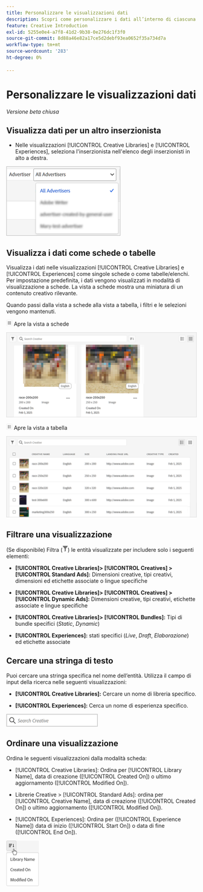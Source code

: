 ```yaml
---
title: Personalizzare le visualizzazioni dati
description: Scopri come personalizzare i dati all’interno di ciascuna delle visualizzazioni disponibili.
feature: Creative Introduction
exl-id: 5255e0e4-a7f8-41d2-9b38-0e276dc1f3f0
source-git-commit: 8d88a46e82a17ce5d2debf93ea0652f35a734d7a
workflow-type: tm+mt
source-wordcount: '283'
ht-degree: 0%

---
```


# Personalizzare le visualizzazioni dati

*Versione beta chiusa*

## Visualizza dati per un altro inserzionista

* Nelle visualizzazioni [!UICONTROL Creative Libraries] e [!UICONTROL Experiences], seleziona l&#39;inserzionista nell&#39;elenco degli inserzionisti in alto a destra.

![Esempio di elenco inserzionisti](/help/creative/assets/advertiser.png "Esempio di elenco inserzionisti")

## Visualizza i dati come schede o tabelle

Visualizza i dati nelle visualizzazioni [!UICONTROL Creative Libraries] e [!UICONTROL Experiences] come singole schede o come tabelle/elenchi. Per impostazione predefinita, i dati vengono visualizzati in modalità di visualizzazione a schede. La vista a schede mostra una miniatura di un contenuto creativo rilevante.

Quando passi dalla vista a schede alla vista a tabella, i filtri e le selezioni vengono mantenuti.

![Vista a schede](/help/creative/assets/card-view-button.png "Vista a schede") Apre la vista a schede

![Esempio di vista a schede](/help/creative/assets/card-view-example.png "Esempio di vista a schede")

![Vista a elenco/tabella](/help/creative/assets/table-view-button.png "Vista a tabella") Apre la vista a tabella

![Esempio di visualizzazione tabella](/help/creative/assets/table-view-example.png "Esempio di visualizzazione tabella")

<!-- not implemented as of 11-26:
In card view, you can increase or decrease the size of the cards.

In either view, you can:

Include all creative variations in the view. [Experiences view?]

Refresh the pane to see any changes that other users have made.
-->

## Filtrare una visualizzazione

(Se disponibile) Filtra (![Pulsante Filtro](/help/creative/assets/filter.png "Pulsante Filtro")) le entità visualizzate per includere solo i seguenti elementi:

* **[!UICONTROL Creative Libraries]> [!UICONTROL Creatives] > [!UICONTROL Standard Ads]:** Dimensioni creative, tipi creativi, dimensioni ed etichette associate o lingue specifiche

* **[!UICONTROL Creative Libraries]> [!UICONTROL Creatives] > [!UICONTROL Dynamic Ads]:** Dimensioni creative, tipi creativi, etichette associate e lingue specifiche

* **[!UICONTROL Creative Libraries]> [!UICONTROL Bundles]:** Tipi di bundle specifici (*Static*, *Dynamic*)

* **[!UICONTROL Experiences]:** stati specifici (*Live*, *Draft*, *Elaborazione*) ed etichette associate

<!-- Only available to non-admin users in Phase 1

* **[!UICONTROL Feeds] > [!UICONTROL Catalog]:** Specific library [??? different than the statuses for the Template tab, which I'd expect to show something different anyway] statuses (*Active*, *Inactive*, *Deleted*)

* **[!UICONTROL Feeds] > [!UICONTROL Job Status]:** Specific statuses (*Created*, *Queued*, *Running*, *Finished*)

* **[!UICONTROL Feeds] > [!UICONTROL Template]:** Specific library [???] statuses (*Active*, *Archived*)

* **[!UICONTROL Ad Templates]:** Specific creative sizes and template types (*Static*, *Dynamic*)

-->

## Cercare una stringa di testo

Puoi cercare una stringa specifica nel nome dell’entità. Utilizza il campo di input della ricerca nelle seguenti visualizzazioni:

* **[!UICONTROL Creative Libraries]:** Cercare un nome di libreria specifico.

* **[!UICONTROL Experiences]:** Cerca un nome di esperienza specifico.

![Esempio di campo di input della ricerca](/help/creative/assets/search-field.png "Esempio di campo di input della ricerca")

## Ordinare una visualizzazione

Ordina le seguenti visualizzazioni dalla modalità scheda:

* [!UICONTROL Creative Libraries]: Ordina per [!UICONTROL Library Name], data di creazione ([!UICONTROL Created On]) o ultimo aggiornamento ([!UICONTROL Modified On]).

* Librerie Creative > [!UICONTROL Standard Ads]: ordina per [!UICONTROL Creative Name], data di creazione ([!UICONTROL Created On]) o ultimo aggiornamento ([!UICONTROL Modified On]).

* [!UICONTROL Experiences]: Ordina per ([!UICONTROL Experience Name]) data di inizio ([!UICONTROL Start On]) o data di fine ([!UICONTROL End On]).

![Esempio di opzioni di ordinamento](/help/creative/assets/sort.png "Esempio di opzioni di ordinamento")
